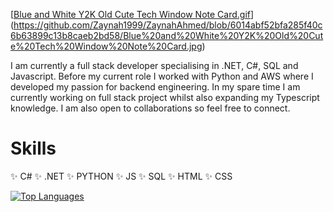 [[Blue and White Y2K Old Cute Tech Window Note Card.gif](https://github.com/Zaynah1999/ZaynahAhmed/blob/7b7b4ed61a98678b3a0e79c4145a6c269d65804a/Blue%20and%20White%20Y2K%20Old%20Cute%20Tech%20Window%20Note%20Card.gif)](https://github.com/Zaynah1999/ZaynahAhmed/blob/6014abf52bfa285f40c6b63899c13b8caeb2bd58/Blue%20and%20White%20Y2K%20Old%20Cute%20Tech%20Window%20Note%20Card.jpg)


I am currently a full stack developer specialising in .NET, C#, SQL and Javascript. Before my current role I worked with Python and AWS where I developed my passion for backend engineering. In my spare time I am currently working on full stack project whilst also expanding my Typescript knowledge. I am also open to collaborations so feel free to connect.

# Skills
✨ C#
✨ .NET
✨ PYTHON
✨ JS
✨ SQL
✨ HTML
✨ CSS



[![Top Languages](https://github-readme-stats.vercel.app/api/top-langs/?username=Zaynah1999&layout=donut)](https://github.com/anuraghazra/github-readme-stats)
